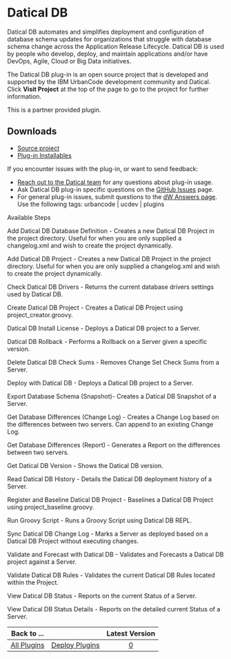 
# Datical DB

Datical DB automates and simplifies deployment and configuration of database schema updates for organizations that struggle with database schema change across the Application Release Lifecycle. Datical DB is used by people who develop, deploy, and maintain applications and/or have DevOps, Agile, Cloud or Big Data initiatives.

The Datical DB plug-in is an open source project that is developed and supported by the IBM UrbanCode development community and Datical. Click **Visit Project** at the top of the page to go to the project for further information.

This is a partner provided plugin.

## Downloads

* [Source project](https://github.com/IBM-UrbanCode/DaticalDB-UCD-UCB)
* [Plug-in Installables](https://github.com/IBM-UrbanCode/DaticalDB-UCD-UCB/releases)

If you encounter issues with the plug-in, or want to send feedback:

* [Reach out to the Datical team](http://www-304.ibm.com/partnerworld/gsd/solutiondetails.do?solution=50447&lc=en&stateCd=P&tab=1) for any questions about plug-in usage.
* Ask Datical DB plug-in specific questions on the [GitHub Issues](https://github.com/IBM-UrbanCode/DaticalDB-UCD-UCB/issues) page.
* For general plug-in issues, submit questions to the [dW Answers page](https://community.ibm.com/community/user/wasdevops/urbancode-discussion). Use the following tags: urbancode | ucdev | plugins

Available Steps

Add Datical DB Database Definition - Creates a new Datical DB Project in the project directory. Useful for when you are only supplied a changelog.xml and wish to create the project dynamically.

Add Datical DB Project - Creates a new Datical DB Project in the project directory. Useful for when you are only supplied a changelog.xml and wish to create the project dynamically.

Check Datical DB Drivers - Returns the current database drivers settings used by Datical DB.

Create Datical DB Project - Creates a Datical DB Project using project\_creator.groovy.

Datical DB Install License - Deploys a Datical DB project to a Server.

Datical DB Rollback - Performs a Rollback on a Server given a specific version.

Delete Datical DB Check Sums - Removes Change Set Check Sums from a Server.

Deploy with Datical DB - Deploys a Datical DB project to a Server.

Export Database Schema (Snapshot)- Creates a Datical DB Snapshot of a Server.

Get Database Differences (Change Log) - Creates a Change Log based on the differences between two servers. Can append to an existing Change Log.

Get Database Differences (Report) - Generates a Report on the differences between two servers.

Get Datical DB Version - Shows the Datical DB version.

Read Datical DB History - Details the Datical DB deployment history of a Server.

Register and Baseline Datical DB Project - Baselines a Datical DB Project using project\_baseline.groovy.

Run Groovy Script - Runs a Groovy Script using Datical DB REPL.

Sync Datical DB Change Log - Marks a Server as deployed based on a Datical DB Project without executing changes.

Validate and Forecast with Datical DB - Validates and Forecasts a Datical DB project against a Server.

Validate Datical DB Rules - Validates the current Datical DB Rules located within the Project.

View Datical DB Status - Reports on the current Status of a Server.

View Datical DB Status Details - Reports on the detailed current Status of a Server.



|Back to ...||Latest Version|
| :---: | :---: | :---: |
|[All Plugins](../../index.md)|[Deploy Plugins](../README.md)|[0]()|
